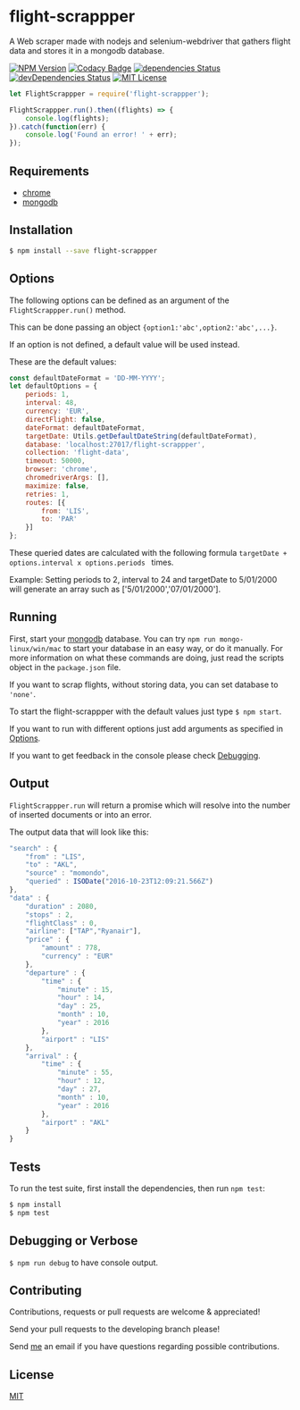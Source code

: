 # flight-scrappper

A Web scraper made with nodejs and selenium-webdriver that gathers flight data and stores it in a mongodb database.


[![NPM Version][npm-image]][npm-url]
[![Codacy Badge](https://api.codacy.com/project/badge/Grade/e0ff0ec2a3484cd0b823933578987cf4)](https://www.codacy.com/app/tiagobertolo/flight-scrappper?utm_source=github.com&amp;utm_medium=referral&amp;utm_content=bertolo1988/flight-scrappper&amp;utm_campaign=Badge_Grade)
[![dependencies Status](https://david-dm.org/bertolo1988/flight-scrappper/status.svg)](https://david-dm.org/bertolo1988/flight-scrappper)
[![devDependencies Status](https://david-dm.org/bertolo1988/flight-scrappper/dev-status.svg)](https://david-dm.org/bertolo1988/flight-scrappper?type=dev)
[![MIT License][license-image]][license-url]


```js
let FlightScrappper = require('flight-scrappper');

FlightScrappper.run().then((flights) => {
    console.log(flights);
}).catch(function(err) {
    console.log('Found an error! ' + err);
});
```


## Requirements

 - [chrome](https://www.google.com/chrome/browser/desktop/index.html)
 - [mongodb](https://www.mongodb.com/)


## Installation

```bash
$ npm install --save flight-scrappper
```


## Options

The following options can be defined as an argument of the `FlightScrappper.run()` method.

This can be done passing an object `{option1:'abc',option2:'abc',...}`.

If an option is not defined, a default value will be used instead.

These are the default values:
	
```js
const defaultDateFormat = 'DD-MM-YYYY';
let defaultOptions = {
    periods: 1,
    interval: 48,
    currency: 'EUR',
    directFlight: false,
    dateFormat: defaultDateFormat,
    targetDate: Utils.getDefaultDateString(defaultDateFormat),
    database: 'localhost:27017/flight-scrappper',
    collection: 'flight-data',
    timeout: 50000,
    browser: 'chrome',
    chromedriverArgs: [],
    maximize: false,
    retries: 1,
    routes: [{
        from: 'LIS',
        to: 'PAR'
    }]
};
```

These queried dates are calculated with the following formula `targetDate + options.interval x options.periods ` times.
 
Example: Setting periods to 2, interval to 24 and targetDate to 5/01/2000 will generate an array  such as ['5/01/2000','07/01/2000'].


## Running

First, start your [mongodb](https://www.mongodb.com/) database. You can try `npm run mongo-linux/win/mac` to start your database in an easy way, or do it manually. For more information on what these commands are doing, just read the scripts object in the `package.json` file.

If you want to scrap flights, without storing data, you can set database to `'none'`.

To start the flight-scrappper with the default values just type `$ npm start`.

If you want to run with different options just add arguments as specified in [Options](#options).

If you want to get feedback in the console please check  [Debugging](#debugging).


## Output

`FlightScrappper.run` will return a promise which will resolve into the number of inserted documents or into an error.

The output data that will look like this:

```js
"search" : {
    "from" : "LIS",
    "to" : "AKL",
    "source" : "momondo",
    "queried" : ISODate("2016-10-23T12:09:21.566Z")
},
"data" : {
    "duration" : 2080,
    "stops" : 2,
    "flightClass" : 0,
    "airline": ["TAP","Ryanair"],
    "price" : {
        "amount" : 778,
        "currency" : "EUR"
    },
    "departure" : {
        "time" : {
            "minute" : 15,
            "hour" : 14,
            "day" : 25,
            "month" : 10,
            "year" : 2016
        },
        "airport" : "LIS"
    },
    "arrival" : {
        "time" : {
            "minute" : 55,
            "hour" : 12,
            "day" : 27,
            "month" : 10,
            "year" : 2016
        },
        "airport" : "AKL"
    }
}
```


## Tests

  To run the test suite, first install the dependencies, then run `npm test`:

```bash
$ npm install
$ npm test
```


## Debugging or Verbose

`$ npm run debug` to have console output.


## Contributing

Contributions, requests or pull requests are welcome & appreciated!

Send your pull requests to the developing branch please!

Send [me](https://github.com/bertolo1988/) an email if you have questions regarding possible contributions.


## License

  [MIT](LICENSE)

[npm-image]: https://img.shields.io/npm/v/flight-scrappper.svg
[npm-url]: https://www.npmjs.com/package/flight-scrappper
[license-image]: http://img.shields.io/badge/license-MIT-blue.svg?style=flat
[license-url]: LICENSE